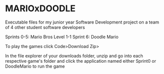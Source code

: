 # MARIOxDOODLE
Executable files for my junior year Software Development project on a team of 4 other student software developers

Sprints 0-5: Mario Bros Level 1-1
Sprint 6: Doodle Mario

To play the games click Code>Download Zip> 

In the file explorer of your downloads folder, unzip and go into each respective game's folder and click the application named either Sprint0 or DoodleMario to run the game
